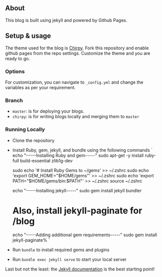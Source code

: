## About
This blog is built using jekyll and powered by Github Pages.

## Setup & usage
The theme used for the blog is [Chirpy](https://github.com/cotes2020/jekyll-theme-chirpy). Fork this repository and enable github pages from the repo settings. Customize the theme and you are ready to go.

### Options
For customization, you can navigate to `_config.yml` and change the variables as per your requirement. 

### Branch
- ``master``: is for deploying your blogs.
- ``chirpy``: is for writing blogs locally and merging them to ``master``

### Running Locally
- Clone the repository
- Install Ruby, gem, jekyll, and bundle using the following commands
`
  echo "-----Installing Ruby and gem-----"
  sudo apt-get -y install ruby-full build-essential zlib1g-dev

  sudo echo '# Install Ruby Gems to ~/gems' >> ~/.zshrc
  sudo echo 'export GEM_HOME="$HOME/gems"' >> ~/.zshrc
  sudo echo 'export PATH="$HOME/gems/bin:$PATH"' >> ~/.zshrc
  source ~/.zshrc


  echo "-----Installing jekyll-----"
  sudo gem install jekyll bundler

  # Also, install jekyll-paginate for /blog
  echo "-----Adding additional gem requirements-----"
  sudo gem install jekyll-paginate% 
`
- Run `bundle` to install required gems and plugins
- Run `bundle exec jekyll serve` to start your local server

Last but not the least: the [Jekyll documentation](http://jekyllrb.com) is the best starting point!
